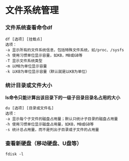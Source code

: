 # 文件系统管理
### 文件系统查看命令df
```
df [选项] [挂载点]
选项：
-a 显示所有的文件系统信息，包括特殊文件系统，如/proc、/sysfs
-h 使用习惯单位显示容量，如KB，MB或GB等
-T 显示文件系统类型
-m 以MB为单位显示容量
-k 以KB为单位显示容量（默认就是以KB为单位）
```

### 统计目录或文件大小
**ls命令只能计算出该目录下的一级子目录目录名占用的大小**
```
du [选项] [目录或文件名]
选项：
-a 显示每个子文件的磁盘占用量；默认只统计子目录的磁盘占用量
-h 使用习惯单位显示磁盘占用量，如KB，MB或GB等
-s 统计总占用量，而不是列出子目录或子文件的占用量
```

### 查看新硬盘（移动硬盘、U盘等）
```
fdisk -l
```